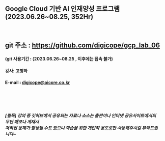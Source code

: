
##  Google Cloud 기반 AI 인재양성 프로그램 (2023.06.26~08.25, 352Hr)
<br>

## git 주소 :    https://github.com/digicope/gcp_lab_06
#### (git 사용기간 : (2023.06.26~08.25 , 이후에는 접속 불가)


#### 강사: 고병화
#### E-mail : digicope@aicore.co.kr

<br>
<br>
<br>

##### [필독] 강의 중 깃허브에서 공유되는 자료나 소스는 출판이나 인터넷 공유사이트에서의 무단 배포나 게재시 <br> 저작권 문제가 발생될 수도 있으니 학습을 위한 개인적 용도로만 사용해주시길 부탁드립니다~     

